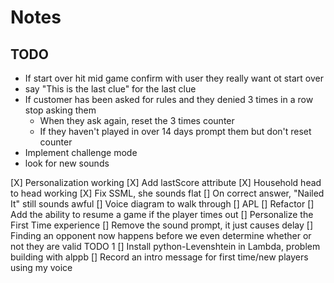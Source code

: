 # Notes

## TODO
* If start over hit mid game confirm with user they really want ot start over
* say "This is the last clue" for the last clue
* If customer has been asked for rules and they denied 3 times in a row stop asking them
  * When they ask again, reset the 3 times counter
  * If they haven't played in over 14 days prompt them but don't reset counter
* Implement challenge mode
* look for new sounds


[X] Personalization working
[X] Add lastScore attribute
[X] Household head to head working
[X] Fix SSML, she sounds flat
  [] On correct answer, "Nailed It" still sounds awful
[] Voice diagram to walk through
[] APL
[] Refactor
[] Add the ability to resume a game if the player times out
[] Personalize the First Time experience
[] Remove the sound prompt, it just causes delay
[] Finding an opponent now happens before we even determine whether or not they are valid TODO 1
[] Install python-Levenshtein in Lambda, problem building with alppb
[] Record an intro message for first time/new players using my voice
